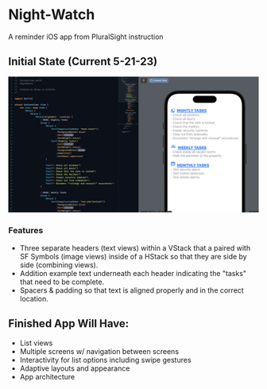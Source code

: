 # Night-Watch
A reminder iOS app from PluralSight instruction
## Initial State (Current 5-21-23)
![Swift language on left side of screen with the iPhone simulation on the right half](/Images/initial.png)
### Features
- Three separate headers (text views) within a VStack that a paired with SF Symbols (image views) inside of a HStack so that they are side by side (combining views).
- Addition example text underneath each header indicating the "tasks" that need to be complete.
- Spacers & padding so that text is aligned properly and in the correct location.

## Finished App Will Have:
- List views
- Multiple screens w/ navigation between screens
- Interactivity for list options including swipe gestures
- Adaptive layouts and appearance
- App architecture
